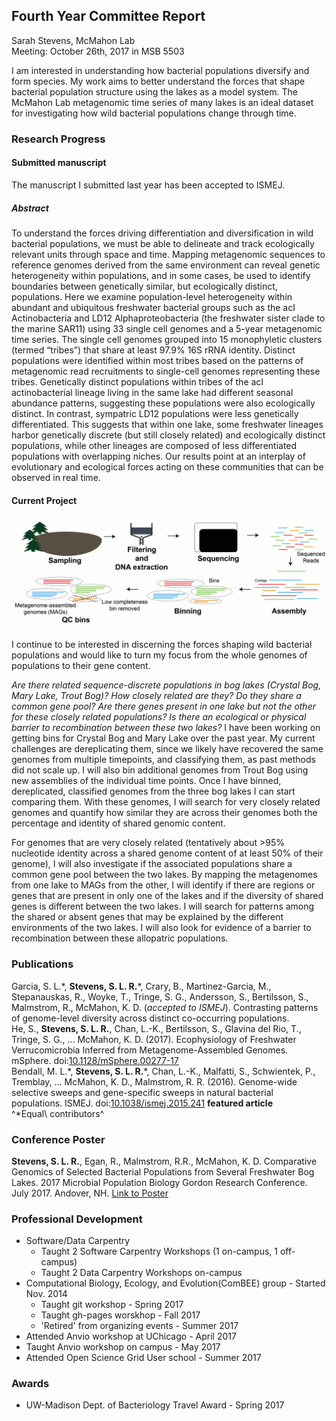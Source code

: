 ## Fourth Year Committee Report
Sarah Stevens, McMahon Lab  
Meeting: October 26th, 2017 in MSB 5503  

I am interested in understanding how bacterial populations diversify and form species.
My work aims to better understand the forces that shape bacterial population structure using the lakes as a model system.
The McMahon Lab metagenomic time series of many lakes is an ideal dataset for investigating how wild bacterial populations change through time.

### Research Progress

#### Submitted manuscript

The manuscript I submitted last year has been accepted to ISMEJ.

##### Abstract
To understand the forces driving differentiation and diversification in wild bacterial populations, we must be able to delineate and track ecologically relevant units through space and time. Mapping metagenomic sequences to reference genomes derived from the same environment can reveal genetic heterogeneity within populations, and in some cases, be used to identify boundaries between genetically similar, but ecologically distinct, populations. Here we examine population-level heterogeneity within abundant and ubiquitous freshwater bacterial groups such as the acI Actinobacteria and LD12 Alphaproteobacteria (the freshwater sister clade to the marine SAR11) using 33 single cell genomes and a 5-year metagenomic time series. The single cell genomes grouped into 15 monophyletic clusters (termed “tribes”) that share at least 97.9% 16S rRNA identity. Distinct populations were identified within most tribes based on the patterns of metagenomic read recruitments to single-cell genomes representing these tribes. Genetically distinct populations within tribes of the acI actinobacterial lineage living in the same lake had different seasonal abundance patterns, suggesting these populations were also ecologically distinct. In contrast, sympatric LD12 populations were less genetically differentiated. This suggests that within one lake, some freshwater lineages harbor genetically discrete (but still closely related) and ecologically distinct populations, while other lineages are composed of less differentiated populations with overlapping niches. Our results point at an interplay of evolutionary and ecological forces acting on these communities that can be observed in real time.


#### Current Project

![Diagram from Sampling to Bins Diagram](images/20171006-experimental_plan_diagram_noSDP.jpg)

I continue to be interested in discerning the forces shaping wild bacterial populations and would like to turn my focus from the whole genomes of populations to their gene content.

*Are there related sequence-discrete populations in bog lakes (Crystal Bog, Mary Lake, Trout Bog)?  How closely related are they?  Do they share a common gene pool?  Are there genes present in one lake but not the other for these closely related populations? Is there an ecological or physical barrier to recombination between these two lakes?*
I have been working on getting bins for Crystal Bog and Mary Lake over the past year.
My current challenges are dereplicating them, since we likely have recovered the same genomes from multiple timepoints, and classifying them, as past methods did not scale up.
I will also bin additional genomes from Trout Bog using new assemblies of the individual time points.
Once I have binned, dereplicated, classified genomes from the three bog lakes I can start comparing them.
With these genomes, I will search for very closely related genomes and quantify how similar they are across their genomes both the percentage and identity of shared genomic content.
<!-- Continue work on this section, fleshing it out and increasing clarity -->
For genomes that are very closely related (tentatively about >95% nucleotide identity across a shared genome content of at least 50% of their genome), I will also investigate if the associated populations share a common gene pool between the two lakes.
By mapping the metagenomes from one lake to MAGs from the other, I will identify if there are regions or genes that are present in only one of the lakes and if the diversity of shared genes is different between the two lakes.
I will search for patterns among the shared or absent genes that may be explained by the different environments of the two lakes.
I will also look for evidence of a barrier to recombination between these allopatric populations.


### Publications
Garcia, S. L.\*, **Stevens, S. L. R.**\*, Crary, B., Martinez-Garcia, M., Stepanauskas, R., Woyke, T., Tringe, S. G., Andersson, S., Bertilsson, S., Malmstrom, R.,  McMahon, K. D. (_accepted to ISMEJ_). Contrasting patterns of genome-level diversity across distinct co-occurring populations.  
He, S., **Stevens, S. L. R.**, Chan, L.-K., Bertilsson, S., Glavina del Rio, T., Tringe, S. G., … McMahon, K. D. (2017). Ecophysiology of Freshwater Verrucomicrobia Inferred from Metagenome-Assembled Genomes. mSphere. doi:[10.1128/mSphere.00277-17](https://doi.org/10.1128/mSphere.00277-17)  
Bendall, M. L.\*, **Stevens, S. L. R.**\*, Chan, L.-K., Malfatti, S., Schwientek, P., Tremblay, … McMahon, K. D., Malmstrom, R. R. (2016). Genome-wide selective sweeps and gene-specific sweeps in natural bacterial populations. ISMEJ. doi:[10.1038/ismej.2015.241](http://dx.doi.org/10.1038/ismej.2015.241) **featured article**  
^\*Equal\ contributors^


### Conference Poster
  **Stevens, S. L. R.**, Egan, R., Malmstrom, R.R., McMahon, K. D. Comparative Genomics of Selected Bacterial Populations from Several Freshwater Bog Lakes. 2017 Microbial Population Biology Gordon Research Conference. July 2017. Andover, NH. [Link to Poster](https://goo.gl/ZRSh9W)

### Professional Development
* Software/Data Carpentry
    + Taught 2 Software Carpentry Workshops (1 on-campus, 1 off-campus)
    + Taught 2 Data Carpentry Workshops on-campus
* Computational Biology, Ecology, and Evolution(ComBEE) group - Started Nov. 2014
	- Taught git workshop - Spring 2017
	- Taught gh-pages worskhop - Fall 2017
	- 'Retired' from organizing events - Summer 2017
* Attended Anvio workshop at UChicago - April 2017
* Taught Anvio workshop on campus - May 2017
* Attended Open Science Grid User school - Summer 2017

### Awards
* UW-Madison Dept. of  Bacteriology Travel Award - Spring 2017
